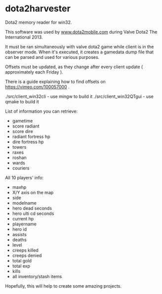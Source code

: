 dota2harvester
==============

Dota2 memory reader for win32.

This software was used by www.dota2mobile.com during Valve Dota2 The International 2013.

It must be ran simultaneously with valve dota2 game while client is in the observer mode.
When it's executed, it creates a gamedata dump file that can be parsed and used for various purposes.

Offsets must be updated, as they change after every client update ( approximately each Friday ).

There is a guide explaining how to find offsets on https://vimeo.com/100057000 .

./src/client_win32cli - use mingw to build it
./src/client_win32QTgui - use qmake to build it

List of information you can retrieve:
- gametime
- score radiant
- score dire
- radiant fortress hp
- dire fortress hp
- towers
- raxes
- roshan
- wards
- couriers

All 10 players' info:
- maxhp
- X/Y axis on the map
- side
- modelname
- hero dead seconds
- hero ulti cd seconds
- current hp
- playername
- hero id
- assists
- deaths
- level
- creeps killed
- creeps denied
- total gold
- total exp
- kills
- all inventory/stash items

Hopefully, this will help to create some amazing projects.